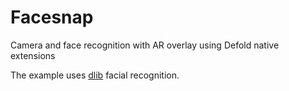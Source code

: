 # Facesnap
Camera and face recognition with AR overlay using Defold native extensions

The example uses [dlib](http://dlib.net/) facial recognition.
